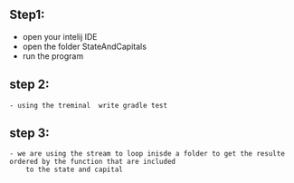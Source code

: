 ## Step1:

 - open your intelij IDE
 - open the folder StateAndCapitals
 - run the program 

## step 2:

    - using the treminal  write gradle test 

## step 3: 

    - we are using the stream to loop inisde a folder to get the resulte ordered by the function that are included 
        to the state and capital 